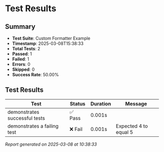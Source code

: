 # Test Results

## Summary

- **Test Suite**: Custom Formatter Example
- **Timestamp**: 2025-03-08T15:38:33
- **Total Tests**: 2
- **Passed**: 1
- **Failed**: 1
- **Errors**: 0
- **Skipped**: 0
- **Success Rate**: 50.00%

## Test Results
| Test | Status | Duration | Message |
|------|--------|----------|--------|
| demonstrates successful tests | ✅ Pass | 0.001s |  |
| demonstrates a failing test | ❌ Fail | 0.001s | Expected 4 to equal 5 |
*Report generated on 2025-03-08 at 10:38:33*

